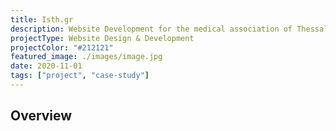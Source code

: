 ```yaml
---
title: Isth.gr
description: Website Development for the medical association of Thessaloniki 
projectType: Website Design & Development
projectColor: "#212121"
featured_image: ./images/image.jpg
date: 2020-11-01
tags: ["project", "case-study"]
---
```


## **Overview**